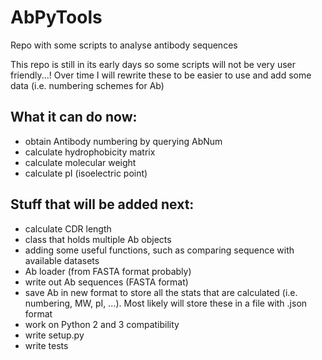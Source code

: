 # AbPyTools
Repo with some scripts to analyse antibody sequences

This repo is still in its early days so some scripts will not be very user friendly...!
Over time I will rewrite these to be easier to use and add some data (i.e. numbering schemes for Ab)

What it can do now:
- 
- obtain Antibody numbering by querying AbNum
- calculate hydrophobicity matrix
- calculate molecular weight
- calculate pI (isoelectric point)

Stuff that will be added next:
- 
- calculate CDR length
- class that holds multiple Ab objects
- adding some useful functions, such as comparing sequence with available datasets
- Ab loader (from FASTA format probably)
- write out Ab sequences (FASTA format)
- save Ab in new format to store all the stats that are calculated (i.e. numbering, MW, pI, ...). Most likely will store 
these in a file with .json format
- work on Python 2 and 3 compatibility
- write setup.py
- write tests
